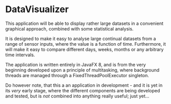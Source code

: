 # DataVisualizer
This application will be able to display rather large datasets in a convenient graphical approach, combined with some statistical analysis.

It is designed to make it easy to analyse large continual datasets from a range of sensor inputs, where the value is a function of time. Furthermore, it will make it easy to compare different days, weeks, months or any arbitrary time intervals.

The application is written entirely in JavaFX 8, and is from the very beginning developed upon a principle of multitasking, where background threads are managed through a FixedThreadPoolExecutor singleton.

Do however note, that this a an application in development - and it is yet in its *very* early stage, where the different components are being developed and tested, but is *not* combined into anything really useful; just yet...
